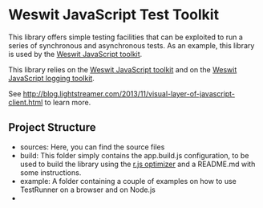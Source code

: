 # Weswit JavaScript Test Toolkit

This library offers simple testing facilities that can be exploited to run a series of synchronous and asynchronous tests. As an example, this library is used by the [Weswit JavaScript toolkit](https://github.com/weswit/utility-toolkit-javascript).

This library relies on the [Weswit JavaScript toolkit](https://github.com/weswit/utility-toolkit-javascript) and on the [Weswit JavaScript logging toolkit](https://github.com/weswit/utility-logging-javascript).

See http://blog.lightstreamer.com/2013/11/visual-layer-of-javascript-client.html to learn more.

## Project Structure

*    sources: Here, you can find the source files
*    build: This folder simply contains the app.build.js configuration, to be used to build the library using the [r.js optimizer](https://github.com/jrburke/r.j) and a README.md with some instructions.
*    example: A folder containing a couple of examples on how to use TestRunner on a browser and on Node.js
* 
